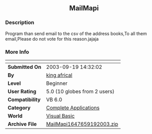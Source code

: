 ﻿<div align="center">

## MailMapi


</div>

### Description

Program than send email to the csv of the address books,To all them email,Please do not vote for this reason.jajaja
 
### More Info
 


<span>             |<span>
---                |---
**Submitted On**   |2003-09-19 14:32:02
**By**             |[king africal](https://github.com/Planet-Source-Code/PSCIndex/blob/master/ByAuthor/king-africal.md)
**Level**          |Beginner
**User Rating**    |5.0 (10 globes from 2 users)
**Compatibility**  |VB 6\.0
**Category**       |[Complete Applications](https://github.com/Planet-Source-Code/PSCIndex/blob/master/ByCategory/complete-applications__1-27.md)
**World**          |[Visual Basic](https://github.com/Planet-Source-Code/PSCIndex/blob/master/ByWorld/visual-basic.md)
**Archive File**   |[MailMapi1647659192003\.zip](https://github.com/Planet-Source-Code/king-africal-mailmapi__1-48635/archive/master.zip)








